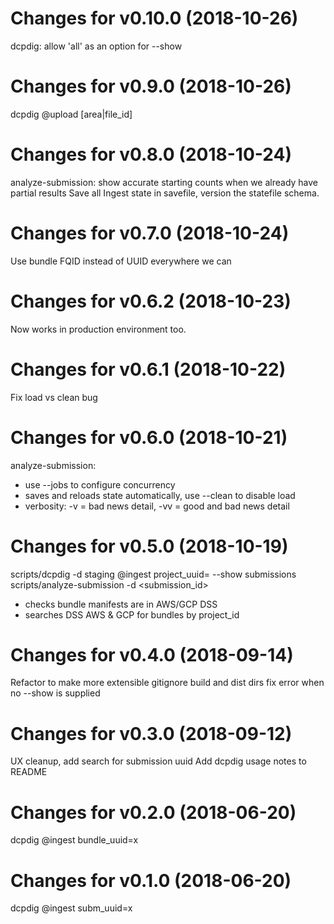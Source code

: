 # Changes for v0.10.0 (2018-10-26)
dcpdig: allow 'all' as an option for --show

# Changes for v0.9.0 (2018-10-26)
dcpdig @upload [area|file_id]

# Changes for v0.8.0 (2018-10-24)
analyze-submission: show accurate starting counts when we already have partial results
Save all Ingest state in savefile, version the statefile schema.

# Changes for v0.7.0 (2018-10-24)
Use bundle FQID instead of UUID everywhere we can

# Changes for v0.6.2 (2018-10-23)
Now works in production environment too.

# Changes for v0.6.1 (2018-10-22)
Fix load vs clean bug

# Changes for v0.6.0 (2018-10-21)
analyze-submission:
 - use --jobs to configure concurrency
 - saves and reloads state automatically, use --clean to disable load
 - verbosity: -v = bad news detail, -vv = good and bad news detail

# Changes for v0.5.0 (2018-10-19)
scripts/dcpdig -d staging @ingest project_uuid=<uuid> --show submissions
scripts/analyze-submission -d <deployment> <submission_id>
  - checks bundle manifests are in AWS/GCP DSS
  - searches DSS AWS & GCP for bundles by project_id

# Changes for v0.4.0 (2018-09-14)
Refactor to make more extensible
gitignore build and dist dirs
fix error when no --show is supplied

# Changes for v0.3.0 (2018-09-12)
UX cleanup, add search for submission uuid
Add dcpdig usage notes to README

# Changes for v0.2.0 (2018-06-20)
dcpdig @ingest bundle_uuid=x

# Changes for v0.1.0 (2018-06-20)
dcpdig @ingest subm_uuid=x

